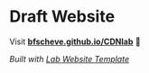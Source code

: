 
# Draft Website

Visit **[bfscheve.github.io/CDNlab](https://bfscheve.github.io/CDNlab)** 🚀

_Built with [Lab Website Template](https://greene-lab.gitbook.io/lab-website-template-docs)_
